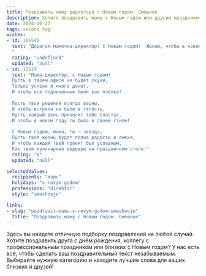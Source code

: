 ```yaml
---
title: Поздравить маму директора с Новым годом. Смешное
description: Хотите поздравить маму с Новым годом или другим праздником? Наш ИИ создаст незабываемое поздравление, а вы обязательно выделитесь среди других.  
date: 2024-10-27
tags: second tag
wishes:
- id: 105540
  text: "Дорогая мамочка-директор! С Новым годом!  Желаю, чтобы в новом году твой план по захвату мира (ну, хотя бы нашей семьи вкусными пельменями) был успешно выполнен, а все отчеты сами собой заполнялись!  Пусть бюджет твоих радостей будет безграничен, а дед Мороз принесет не только подарки, но и отпуск на необитаемом острове (с Wi-Fi, само собой!).  С Новым годом!
  "
  rating: "undefined"
  updated: "null"
- id: 12519
  text: "Мама-директор, с Новым годом!
  Пусть в твоем офисе не будет скуки,
  Только успехи и много денег,
  И чтобы все подчиненные были как пчёлки!
  
  Пусть твои решения всегда верны,
  И чтобы встречи не были в тягость,
  Пусть каждый день приносит тебе счастье,
  И чтобы в новом году ты была в своем стиле!
  
  С Новым годом, мама, ты – звезда,
  Пусть твоя жизнь будет полна радости и смеха,
  И чтобы каждый твой проект был успешным,
  Как твои кулинарные шедевры на праздничном столе!"
  rating: "0"
  updated: "null"

selectedValues:
  recipients: "mamu"
  holidays: "s-novym-godom"
  professions: "direktor"
  style: "smeshnoje"

links:
- slug: "pozdravit-mamu-s-novym-godom-smeshnoje"
  title: "Поздравить маму с Новым годом. Смешное"
---
```


Здесь вы найдете отличную подборку поздравлений на любой случай. 
Хотите поздравить друга с днём рождения, коллегу с профессиональным праздником или близких с Новым годом? У нас есть всё, чтобы сделать ваш поздравительный текст незабываемым. Выбирайте нужную категорию и находите лучшие слова для ваших близких и друзей!
